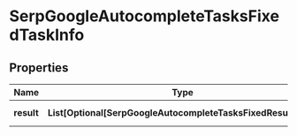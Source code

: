 # SerpGoogleAutocompleteTasksFixedTaskInfo


## Properties

| Name | Type | Description | Notes |
|------------ | ------------- | ------------- | -------------|
**result** | **List[Optional[SerpGoogleAutocompleteTasksFixedResultInfo]]** | array of results |[optional]|